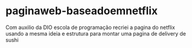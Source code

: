 # paginaweb-baseadoemnetflix
Com auxilio da DIO escola de programação recriei a pagina do netflix usando a mesma ideia e estrutura para montar uma pagina de delivery de sushi
